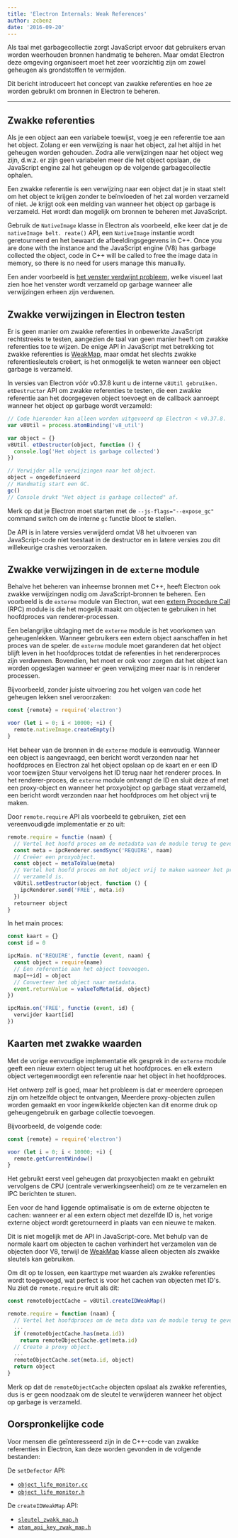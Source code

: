 ```yaml
---
title: 'Electron Internals: Weak References'
author: zcbenz
date: '2016-09-20'
---
```


Als taal met garbagecollectie zorgt JavaScript ervoor dat gebruikers ervan worden weerhouden bronnen handmatig te beheren. Maar omdat Electron deze omgeving organiseert moet het zeer voorzichtig zijn om zowel geheugen als grondstoffen te vermijden.

Dit bericht introduceert het concept van zwakke referenties en hoe ze worden gebruikt om bronnen in Electron te beheren.

---

## Zwakke referenties

Als je een object aan een variabele toewijst, voeg je een referentie toe aan het object. Zolang er een verwijzing is naar het object, zal het altijd in het geheugen worden gehouden. Zodra alle verwijzingen naar het object weg zijn, d.w.z. er zijn geen variabelen meer die het object opslaan, de JavaScript engine zal het geheugen op de volgende garbagecollectie ophalen.

Een zwakke referentie is een verwijzing naar een object dat je in staat stelt om het object te krijgen zonder te beïnvloeden of het zal worden verzameld of niet. Je krijgt ook een melding van wanneer het object op garbage is verzameld. Het wordt dan mogelijk om bronnen te beheren met JavaScript.

Gebruik de `NativeImage` klasse in Electron als voorbeeld, elke keer dat je de `nativeImage belt. reate()` API, een `NativeImage` instantie wordt geretourneerd en het bewaart de afbeeldingsgegevens in C++. Once you are done with the instance and the JavaScript engine (V8) has garbage collected the object, code in C++ will be called to free the image data in memory, so there is no need for users manage this manually.

Een ander voorbeeld is [het venster verdwijnt probleem](https://electronjs.org/docs/faq/#my-apps-windowtray-disappeared-after-a-few-minutes), welke visueel laat zien hoe het venster wordt verzameld op garbage wanneer alle verwijzingen erheen zijn verdwenen.

## Zwakke verwijzingen in Electron testen

Er is geen manier om zwakke referenties in onbewerkte JavaScript rechtstreeks te testen, aangezien de taal van geen manier heeft om zwakke referenties toe te wijzen. De enige API in JavaScript met betrekking tot zwakke referenties is [WeakMap](https://developer.mozilla.org/en-US/docs/Web/JavaScript/Reference/Global_Objects/WeakMap), maar omdat het slechts zwakke referentiesleutels creëert, is het onmogelijk te weten wanneer een object garbage is verzameld.

In versies van Electron vóór v0.37.8 kunt u de interne `v8Util gebruiken. etDestructor` API om zwakke referenties te testen, die een zwakke referentie aan het doorgegeven object toevoegt en de callback aanroept wanneer het object op garbage wordt verzameld:

```javascript
// Code hieronder kan alleen worden uitgevoerd op Electron < v0.37.8.
var v8Util = process.atomBinding('v8_util')

var object = {}
v8Util. etDestructor(object, function () {
  console.log('Het object is garbage collected')
})

// Verwijder alle verwijzingen naar het object.
object = ongedefinieerd
// Handmatig start een GC.
gc()
// Console drukt "Het object is garbage collected" af.
```

Merk op dat je Electron moet starten met de `--js-flags="--expose_gc"` command switch om de interne `gc` functie bloot te stellen.

De API is in latere versies verwijderd omdat V8 het uitvoeren van JavaScript-code niet toestaat in de destructor en in latere versies zou dit willekeurige crashes veroorzaken.

## Zwakke verwijzingen in de `externe` module

Behalve het beheren van inheemse bronnen met C++, heeft Electron ook zwakke verwijzingen nodig om JavaScript-bronnen te beheren. Een voorbeeld is de `externe` module van Electron, wat een [extern Procedure Call](https://en.wikipedia.org/wiki/Remote_procedure_call) (RPC) module is die het mogelijk maakt om objecten te gebruiken in het hoofdproces van renderer-processen.

Een belangrijke uitdaging met de `externe` module is het voorkomen van geheugenlekken. Wanneer gebruikers een extern object aanschaffen in het proces van de speler. de `externe` module moet garanderen dat het object blijft leven in het hoofdproces totdat de referenties in het rendererproces zijn verdwenen. Bovendien, het moet er ook voor zorgen dat het object kan worden opgeslagen wanneer er geen verwijzing meer naar is in renderer processen.

Bijvoorbeeld, zonder juiste uitvoering zou het volgen van code het geheugen lekken snel veroorzaken:

```javascript
const {remote} = require('electron')

voor (let i = 0; i < 10000; +i) {
  remote.nativeImage.createEmpty()
}
```

Het beheer van de bronnen in de `externe` module is eenvoudig. Wanneer een object is aangevraagd, een bericht wordt verzonden naar het hoofdproces en Electron zal het object opslaan op de kaart en er een ID voor toewijzen Stuur vervolgens het ID terug naar het renderer proces. In het renderer-proces, de `externe` module ontvangt de ID en sluit deze af met een proxy-object en wanneer het proxyobject op garbage staat verzameld, een bericht wordt verzonden naar het hoofdproces om het object vrij te maken.

Door `remote.require` API als voorbeeld te gebruiken, ziet een vereenvoudigde implementatie er zo uit:

```javascript
remote.require = functie (naam) {
  // Vertel het hoofd proces om de metadata van de module terug te geven.
  const meta = ipcRenderer.sendSync('REQUIRE', naam)
  // Creëer een proxyobject.
  const object = metaToValue(meta)
  // Vertel het hoofd proces om het object vrij te maken wanneer het proxyobject garbage
  // verzameld is.
  v8Util.setDestructor(object, function () {
    ipcRenderer.send('FREE', meta.id)
  })
  retourneer object
}
```

In het main proces:

```javascript
const kaart = {}
const id = 0

ipcMain. n('REQUIRE', functie (event, naam) {
  const object = require(name)
  // Een referentie aan het object toevoegen.
  map[++id] = object
  // Converteer het object naar metadata.
  event.returnValue = valueToMeta(id, object)
})

ipcMain.on('FREE', functie (event, id) {
  verwijder kaart[id]
})
```

## Kaarten met zwakke waarden

Met de vorige eenvoudige implementatie elk gesprek in de `externe` module geeft een nieuw extern object terug uit het hoofdproces. en elk extern object vertegenwoordigt een referentie naar het object in het hoofdproces.

Het ontwerp zelf is goed, maar het probleem is dat er meerdere oproepen zijn om hetzelfde object te ontvangen, Meerdere proxy-objecten zullen worden gemaakt en voor ingewikkelde objecten kan dit enorme druk op geheugengebruik en garbage collectie toevoegen.

Bijvoorbeeld, de volgende code:

```javascript
const {remote} = require('electron')

voor (let i = 0; i < 10000; +i) {
  remote.getCurrentWindow()
}
```

Het gebruikt eerst veel geheugen dat proxyobjecten maakt en gebruikt vervolgens de CPU (centrale verwerkingseenheid) om ze te verzamelen en IPC berichten te sturen.

Een voor de hand liggende optimalisatie is om de externe objecten te cachen: wanneer er al een extern object met dezelfde ID is, het vorige externe object wordt geretourneerd in plaats van een nieuwe te maken.

Dit is niet mogelijk met de API in JavaScript-core. Met behulp van de normale kaart om objecten te cachen verhindert het verzamelen van de objecten door V8, terwijl de [WeakMap](https://developer.mozilla.org/en-US/docs/Web/JavaScript/Reference/Global_Objects/WeakMap) klasse alleen objecten als zwakke sleutels kan gebruiken.

Om dit op te lossen, een kaarttype met waarden als zwakke referenties wordt toegevoegd, wat perfect is voor het cachen van objecten met ID's. Nu ziet de `remote.require` eruit als dit:

```javascript
const remoteObjectCache = v8Util.createIDWeakMap()

remote.require = function (naam) {
  // Vertel het hoofdproces om de meta data van de module terug te geven.
  ...
  if (remoteObjectCache.has(meta.id))
    return remoteObjectCache.get(meta.id)
  // Create a proxy object.
  ...
  remoteObjectCache.set(meta.id, object)
  return object
}
```

Merk op dat de `remoteObjectCache` objecten opslaat als zwakke referenties, dus is er geen noodzaak om de sleutel te verwijderen wanneer het object op garbage is verzameld.

## Oorspronkelijke code

Voor mensen die geïnteresseerd zijn in de C++-code van zwakke referenties in Electron, kan deze worden gevonden in de volgende bestanden:

De `setDefector` API:

* [`object_life_monitor.cc`](https://github.com/electron/electron/blob/v1.3.4/atom/common/api/object_life_monitor.cc)
* [`object_life_monitor.h`](https://github.com/electron/electron/blob/v1.3.4/atom/common/api/object_life_monitor.h)

De `createIDWeakMap` API:

* [`sleutel_zwakk_map.h`](https://github.com/electron/electron/blob/v1.3.4/atom/common/key_weak_map.h)
* [`atom_api_key_zwak_map.h`](https://github.com/electron/electron/blob/v1.3.4/atom/common/api/atom_api_key_weak_map.h)

